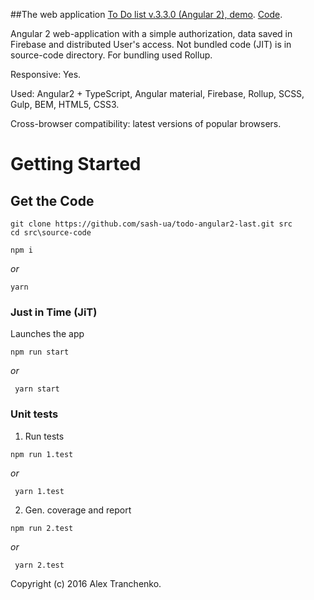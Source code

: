 ##The web application [To Do list v.3.3.0 (Angular 2), demo]( https://sash-ua.github.io/todo-angular2-last/ ). [Code]( https://github.com/sash-ua/todo-angular2-last ).
 
Angular 2 web-application with a simple authorization, data saved in Firebase and distributed User's access. Not bundled code (JIT) is in source-code directory. For bundling used Rollup.

Responsive: Yes.

Used:  Angular2 + TypeScript, Angular material, Firebase, Rollup, SCSS, Gulp, BEM, HTML5, CSS3.

Cross-browser compatibility: latest versions of popular browsers.

# Getting Started

## Get the Code

```
git clone https://github.com/sash-ua/todo-angular2-last.git src
cd src\source-code
```
```
npm i 
```
<i>or</i> 
```
yarn
```

### Just in Time (JiT) 

Launches the app

```
npm run start
```
 <i>or</i> 
```
 yarn start
```

### Unit tests

1. Run tests
```
npm run 1.test
```
 <i>or</i> 
```
 yarn 1.test
```

2. Gen. coverage and report
```
npm run 2.test
```
 <i>or</i> 
```
 yarn 2.test
```


Copyright (c) 2016 Alex Tranchenko.
